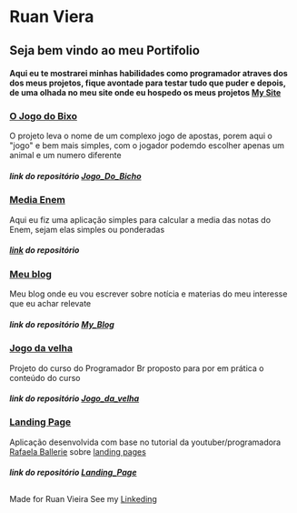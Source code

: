 # Ruan Viera
  
## Seja bem vindo ao meu Portifolio
#### Aqui eu te mostrarei minhas habilidades como programador atraves dos dos meus projetos, fique avontade para testar tudo que puder e depois, de uma olhada no meu site onde eu hospedo os meus projetos [My Site](https://runnanc-137.github.io/WebSite-s/)

### [O Jogo do Bixo](https://runnanc-137.github.io/WebSite-s/Jogo_do_Bixo) 

  O projeto leva o nome de um complexo jogo de apostas, porem aqui o "jogo" e bem mais simples, com o jogador podemdo escolher apenas um animal e um numero diferente 
##### link do repositório [Jogo_Do_Bicho](https://github.com/RunnanC-137/Jogo_Do_Bicho) 

### [Media Enem](https://runnanc-137.github.io/WebSite-s/media_enem) 

  Aqui eu fiz uma aplicação simples para calcular a media das notas do Enem, sejam elas simples ou ponderadas
 ##### [link](https://github.com/RunnanC-137/media_enem) do repositório

### [Meu blog](https://runnanc-137.github.io/WebSite-s/My_Blog) 

Meu blog onde eu vou escrever sobre notícia e materias do meu interesse que eu achar relevate
 ##### link do repositório [My_Blog](https://github.com/RunnanC-137/My_Blog) 

### [Jogo da velha](https://runnanc-137.github.io/WebSite-s/jogo_da_velha) 

Projeto do curso do Programador Br proposto para por em prática o conteúdo do curso
 ##### link do repositório [Jogo_da_velha](https://github.com/RunnanC-137/Jogo_da_velha) 

### [Landing Page](https://runnanc-137.github.io/WebSite-s/landpage) 

Aplicação desenvolvida com base no tutorial da youtuber/programadora [Rafaela Ballerie](https://www.youtube.com/c/rafaellaballerini) sobre [landing pages](https://www.youtube.com/watch?v=llF6vD-RljE&t=2497s) 
 ##### link do repositório [Landing_Page ](https://github.com/RunnanC-137/Landing_Page ) 
 
##
Made for Ruan Vieira See my [Linkeding](https://www.linkedin.com/ruan-viera-04a9ab1b9)
